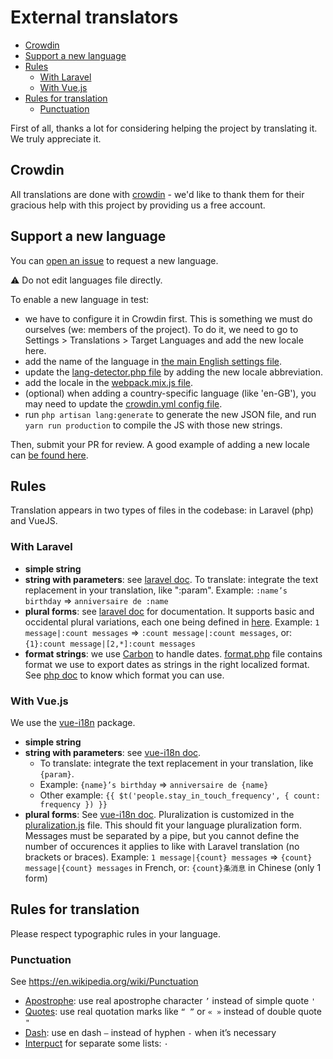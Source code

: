 # External translators  <!-- omit in toc -->

- [Crowdin](#crowdin)
- [Support a new language](#support-a-new-language)
- [Rules](#rules)
  - [With Laravel](#with-laravel)
  - [With Vue.js](#with-vuejs)
- [Rules for translation](#rules-for-translation)
  - [Punctuation](#punctuation)

First of all, thanks a lot for considering helping the project by translating it. We truly appreciate it.

## Crowdin
All translations are done with [crowdin](https://crowdin.com/project/testhq) - we'd like to thank them for their gracious help with this project by providing us a free account.

## Support a new language

You can [open an issue](https://github.com/testhq/test/issues/new) to request a new language.

⚠️ Do not edit languages file directly.

To enable a new language in test:
* we have to configure it in Crowdin first. This is something we must do ourselves (we: members of the project). To do it, we need to go to Settings > Translations > Target Languages and add the new locale here.
* add the name of the language in [the main English settings file](https://github.com/testhq/test/blob/master/resources/lang/en/settings.php).
* update the [lang-detector.php file](https://github.com/testhq/test/blob/master/config/lang-detector.php) by adding the new locale abbreviation.
* add the locale in the [webpack.mix.js file](https://github.com/testhq/test/blob/master/webpack.mix.js).
* (optional) when adding a country-specific language (like 'en-GB'), you may need to update the [crowdin.yml config file](https://github.com/testhq/test/blob/master/crowdin.yml).
* run `php artisan lang:generate` to generate the new JSON file, and run `yarn run production` to compile the JS with those new strings.

Then, submit your PR for review. A good example of adding a new locale can [be found here](https://github.com/testhq/test/pull/3356).

## Rules

Translation appears in two types of files in the codebase: in Laravel (php) and VueJS.

### With Laravel

- **simple string**
- **string with parameters**: see [laravel doc](https://laravel.com/docs/5.6/localization#replacing-parameters-in-translation-strings).
  To translate: integrate the text replacement in your translation, like ":param".
  Example: `:name’s birthday` => `anniversaire de :name`
- **plural forms**: see [laravel doc](https://laravel.com/docs/5.6/localization#pluralization) for documentation. It supports basic and occidental plural variations, each one being defined in [here](https://github.com/laravel/framework/blob/5.6/src/Illuminate/Translation/MessageSelector.php#L110).
  Example: `1 message|:count messages` => `:count message|:count messages`, or: `{1}:count message|[2,*]:count messages`
- **format strings**: we use [Carbon](http://carbon.nesbot.com/docs/#api-commonformats) to handle dates. [format.php](https://github.com/testhq/test/blob/master/resources/lang/en/format.php) file contains format we use to export dates as strings in the right localized format. See [php doc](http://www.php.net/manual/en/function.date.php) to know which format you can use.

### With Vue.js

We use the [vue-i18n](https://www.npmjs.com/package/vue-i18n) package.

- **simple string**
- **string with parameters**: see [vue-i18n doc](http://kazupon.github.io/vue-i18n/en/formatting.html#html-formatting).
  - To translate: integrate the text replacement in your translation, like `{param}`.
  - Example: `{name}’s birthday` => `anniversaire de {name}`
  - Other example: `{{ $t('people.stay_in_touch_frequency', { count: frequency }) }}`
- **plural forms**: See [vue-i18n doc](http://kazupon.github.io/vue-i18n/en/pluralization.html).
  Pluralization is customized in the [pluralization.js](https://github.com/testhq/test/blob/master/resources/js/pluralization.js) file. This should fit your language pluralization form. Messages must be separated by a pipe, but you cannot define the number of occurences it applies to like with Laravel translation (no brackets or braces).
    Example: `1 message|{count} messages` => `{count} message|{count} messages` in French, or: `{count}条消息` in Chinese (only 1 form)

## Rules for translation

Please respect typographic rules in your language.

### Punctuation

See https://en.wikipedia.org/wiki/Punctuation

- [Apostrophe](https://en.wikipedia.org/wiki/Apostrophe): use real apostrophe character `’` instead of simple quote `'`
- [Quotes](https://en.wikipedia.org/wiki/Quotation_mark): use real quotation marks like `“ ”` or `« »` instead of double quote `"`
- [Dash](https://en.wikipedia.org/wiki/Dash): use en dash `–` instead of hyphen `-` when it’s necessary
- [Interpuct](https://en.wikipedia.org/wiki/Interpunct) for separate some lists: `·`
